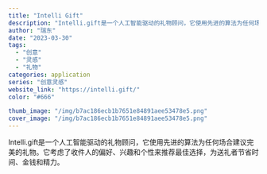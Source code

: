 ```yaml
---
title: "Intelli Gift"
description: "Intelli.gift是一个人工智能驱动的礼物顾问，它使用先进的算法为任何场合建议完美的礼物。它考虑了收件人的偏好、兴"
author: "瑞东"
date: "2023-03-30"
tags:
  - "创意"
  - "灵感"
  - "礼物"
categories: application
series: "创意灵感"
website_link: "https://intelli.gift/"
color: "#666"

thumb_image: "/img/b7ac186ecb1b7651e84891aee53478e5.png"
cover_image: "/img/b7ac186ecb1b7651e84891aee53478e5.png"
---
```


Intelli.gift是一个人工智能驱动的礼物顾问，它使用先进的算法为任何场合建议完美的礼物。它考虑了收件人的偏好、兴趣和个性来推荐最佳选择，为送礼者节省时间、金钱和精力。